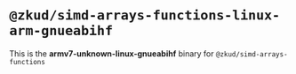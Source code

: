 # `@zkud/simd-arrays-functions-linux-arm-gnueabihf`

This is the **armv7-unknown-linux-gnueabihf** binary for `@zkud/simd-arrays-functions`
